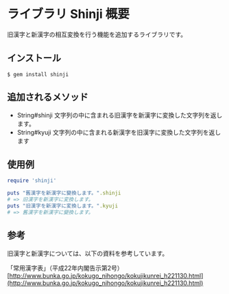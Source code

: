 # ライブラリ Shinji 概要

旧漢字と新漢字の相互変換を行う機能を追加するライブラリです。

## インストール

    $ gem install shinji

## 追加されるメソッド

- String#shinji
文字列の中に含まれる旧漢字を新漢字に変換した文字列を返します。
- String#kyuji
文字列の中に含まれる新漢字を旧漢字に変換した文字列を返します

## 使用例

```ruby
require 'shinji'

puts "舊漢字を新漢字に變換します。".shinji
# => 旧漢字を新漢字に変換します。
puts "旧漢字を新漢字に変換します。".kyuji
# => 舊漢字を新漢字に變換します。
```

## 参考

旧漢字と新漢字については、以下の資料を参考しています。  
  
「常用漢字表」（平成22年内閣告示第2号）  
[http://www.bunka.go.jp/kokugo_nihongo/kokujikunrei_h221130.html](http://www.bunka.go.jp/kokugo_nihongo/kokujikunrei_h221130.html)

